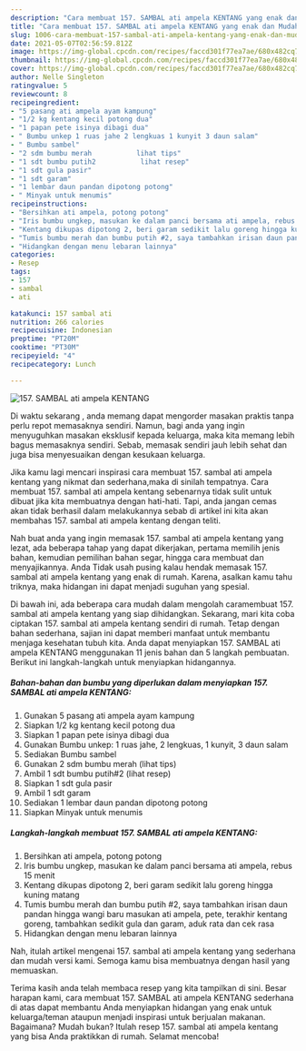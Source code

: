 ```yaml
---
description: "Cara membuat 157. SAMBAL ati ampela KENTANG yang enak dan Mudah Dibuat"
title: "Cara membuat 157. SAMBAL ati ampela KENTANG yang enak dan Mudah Dibuat"
slug: 1006-cara-membuat-157-sambal-ati-ampela-kentang-yang-enak-dan-mudah-dibuat
date: 2021-05-07T02:56:59.812Z
image: https://img-global.cpcdn.com/recipes/faccd301f77ea7ae/680x482cq70/157-sambal-ati-ampela-kentang-foto-resep-utama.jpg
thumbnail: https://img-global.cpcdn.com/recipes/faccd301f77ea7ae/680x482cq70/157-sambal-ati-ampela-kentang-foto-resep-utama.jpg
cover: https://img-global.cpcdn.com/recipes/faccd301f77ea7ae/680x482cq70/157-sambal-ati-ampela-kentang-foto-resep-utama.jpg
author: Nelle Singleton
ratingvalue: 5
reviewcount: 8
recipeingredient:
- "5 pasang ati ampela ayam kampung"
- "1/2 kg kentang kecil potong dua"
- "1 papan pete isinya dibagi dua"
- " Bumbu unkep 1 ruas jahe 2 lengkuas 1 kunyit 3 daun salam"
- " Bumbu sambel"
- "2 sdm bumbu merah           lihat tips"
- "1 sdt bumbu putih2           lihat resep"
- "1 sdt gula pasir"
- "1 sdt garam"
- "1 lembar daun pandan dipotong potong"
- " Minyak untuk menumis"
recipeinstructions:
- "Bersihkan ati ampela, potong potong"
- "Iris bumbu ungkep, masukan ke dalam panci bersama ati ampela, rebus 15 menit"
- "Kentang dikupas dipotong 2, beri garam sedikit lalu goreng hingga kuning matang"
- "Tumis bumbu merah dan bumbu putih #2, saya tambahkan irisan daun pandan hingga wangi baru masukan ati ampela, pete, terakhir kentang goreng, tambahkan sedikit gula dan garam, aduk rata dan cek rasa"
- "Hidangkan dengan menu lebaran lainnya"
categories:
- Resep
tags:
- 157
- sambal
- ati

katakunci: 157 sambal ati 
nutrition: 266 calories
recipecuisine: Indonesian
preptime: "PT20M"
cooktime: "PT30M"
recipeyield: "4"
recipecategory: Lunch

---
```



![157. SAMBAL ati ampela KENTANG](https://img-global.cpcdn.com/recipes/faccd301f77ea7ae/680x482cq70/157-sambal-ati-ampela-kentang-foto-resep-utama.jpg)

Di waktu  sekarang , anda memang dapat mengorder masakan praktis tanpa perlu repot memasaknya sendiri. Namun, bagi anda yang ingin menyuguhkan masakan eksklusif kepada keluarga, maka kita memang lebih bagus memasaknya sendiri. Sebab, memasak sendiri jauh lebih sehat dan juga bisa menyesuaikan dengan kesukaan keluarga.

Jika kamu lagi mencari inspirasi cara membuat 157. sambal ati ampela kentang yang nikmat dan sederhana,maka di sinilah tempatnya. Cara membuat 157. sambal ati ampela kentang  sebenarnya tidak sulit untuk dibuat jika kita membuatnya dengan hati-hati. Tapi, anda jangan cemas akan tidak berhasil dalam melakukannya 
sebab di artikel ini kita akan membahas 157. sambal ati ampela kentang dengan teliti.  



Nah buat anda yang ingin memasak 157. sambal ati ampela kentang yang lezat, ada beberapa tahap yang dapat dikerjakan, pertama memilih jenis bahan, kemudian pemilihan bahan segar, hingga cara membuat dan menyajikannya. Anda Tidak usah pusing kalau hendak memasak 157. sambal ati ampela kentang yang enak di rumah. Karena, asalkan kamu  tahu triknya, maka hidangan ini dapat menjadi suguhan yang spesial.

Di bawah ini, ada beberapa cara mudah dalam mengolah caramembuat 157. sambal ati ampela kentang yang siap dihidangkan. Sekarang, mari kita coba ciptakan 157. sambal ati ampela kentang sendiri di rumah. Tetap dengan bahan sederhana, sajian ini dapat memberi manfaat untuk membantu menjaga kesehatan tubuh kita. Anda dapat menyiapkan 157. SAMBAL ati ampela KENTANG menggunakan 11 jenis bahan dan 5 langkah pembuatan. Berikut ini langkah-langkah untuk menyiapkan hidangannya.

<!--inarticleads1-->

##### Bahan-bahan dan bumbu yang diperlukan dalam menyiapkan 157. SAMBAL ati ampela KENTANG:

1. Gunakan 5 pasang ati ampela ayam kampung
1. Siapkan 1/2 kg kentang kecil potong dua
1. Siapkan 1 papan pete isinya dibagi dua
1. Gunakan  Bumbu unkep: 1 ruas jahe, 2 lengkuas, 1 kunyit, 3 daun salam
1. Sediakan  Bumbu sambel
1. Gunakan 2 sdm bumbu merah           (lihat tips)
1. Ambil 1 sdt bumbu putih#2           (lihat resep)
1. Siapkan 1 sdt gula pasir
1. Ambil 1 sdt garam
1. Sediakan 1 lembar daun pandan dipotong potong
1. Siapkan  Minyak untuk menumis




<!--inarticleads2-->

##### Langkah-langkah membuat 157. SAMBAL ati ampela KENTANG:

1. Bersihkan ati ampela, potong potong
1. Iris bumbu ungkep, masukan ke dalam panci bersama ati ampela, rebus 15 menit
1. Kentang dikupas dipotong 2, beri garam sedikit lalu goreng hingga kuning matang
1. Tumis bumbu merah dan bumbu putih #2, saya tambahkan irisan daun pandan hingga wangi baru masukan ati ampela, pete, terakhir kentang goreng, tambahkan sedikit gula dan garam, aduk rata dan cek rasa
1. Hidangkan dengan menu lebaran lainnya




Nah, itulah artikel mengenai  157. sambal ati ampela kentang  yang sederhana dan mudah versi kami. Semoga kamu bisa membuatnya dengan hasil yang memuaskan. 

Terima kasih anda telah membaca resep yang kita tampilkan di sini. Besar harapan kami, cara membuat  157. SAMBAL ati ampela KENTANG sederhana di atas dapat membantu Anda menyiapkan hidangan yang enak untuk keluarga/teman ataupun menjadi inspirasi untuk berjualan makanan. Bagaimana? Mudah bukan? Itulah resep 157. sambal ati ampela kentang yang bisa Anda praktikkan di rumah. Selamat mencoba!


